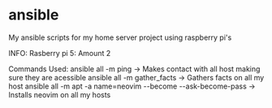 # ansible
My ansible scripts for my home server project using raspberry pi's

INFO:
Rasberry pi 5: Amount 2



Commands Used:
ansible all -m ping -> Makes contact with all host making sure they are acessible
ansible all -m gather_facts -> Gathers facts on all my host
ansible all -m apt -a name=neovim --become --ask-become-pass -> Installs neovim on all my hosts
